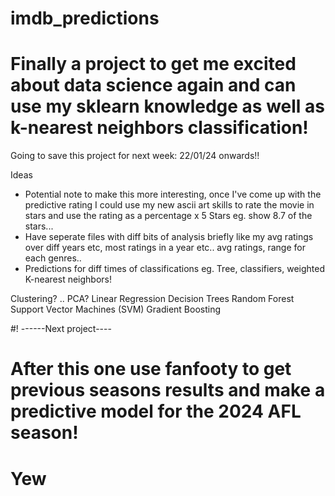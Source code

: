 # imdb_predictions
 
# Finally a project to get me excited about data science again and can use my sklearn knowledge as well as k-nearest neighbors classification!

Going to save this project for next week:
22/01/24 onwards!!

Ideas
- Potential note to make this more interesting, once I've come up with the predictive rating I could use my new ascii art skills to rate the movie in stars and use the rating as a percentage  x 5 Stars eg. show 8.7 of the stars...
- Have seperate files with diff bits of analysis briefly like my avg ratings over diff years etc, most ratings in a year etc.. avg ratings, range for each genres.. 
- Predictions for diff times of classifications eg. Tree, classifiers, weighted K-nearest neighbors!

Clustering? ..
PCA? 
Linear Regression
Decision Trees
Random Forest
Support Vector Machines (SVM)
Gradient Boosting





#! ------Next project----
# After this one use fanfooty to get previous seasons results and make a predictive model for the 2024 AFL season!
# Yew 

